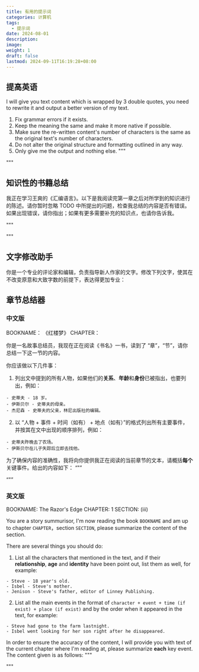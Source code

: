 ```yaml
---
title: 有用的提示词
categories: 计算机
tags:
  - 提示词
date: 2024-08-01
description: 
image: 
weight: 1
draft: false
lastmod: 2024-09-11T16:19:28+08:00
---
```

## 提高英语

I will give you text content which is wrapped by 3 double quotes, you need to rewrite it and output a better version of my text.
1. Fix grammar errors if it exists.
2. Keep the meaning the same and make it more native if possible.
3. Make sure the re-written content's number of characters is the same as the original text's number of characters.
4. Do not alter the original structure and formatting outlined in any way.
5. Only give me the output and nothing else.
"""

"""

## 知识性的书籍总结

我正在学习王爽的《汇编语言》。以下是我阅读完第一章之后对所学到的知识进行的陈述。请你暂时忽略 TODO 中所提出的问题，检查我总结的内容是否有错误。如果出现错误，请你指出；如果有更多需要补充的知识点，也请你告诉我。

"""

"""

## 文字修改助手

你是一个专业的评论家和编辑，负责指导新人作家的文字。修改下列文字，使其在不改变原意和大致字数的前提下，表达得更加专业：

## 章节总结器

### 中文版

BOOKNAME： 《红楼梦》
CHAPTER： 

你是一名故事总结员，我现在正在阅读《书名》一书，读到了 “章”，“节”，请你总结一下这一节的内容。

你应该做以下几件事：
1.  列出文中提到的所有人物，如果他们的**关系**、**年龄**和**身份**已被指出，也要列出，例如：
```
- 史蒂夫 - 18 岁。
- 伊斯贝尔 - 史蒂夫的母亲。
- 杰尼森 - 史蒂夫的父亲，林尼出版社的编辑。
```
2. 以 “人物 + 事件 + 时间（如有） + 地点（如有）”的格式列出所有主要事件，并按其在文中出现的顺序排列，例如：
```
- 史蒂夫昨晚去了农场。
- 伊斯贝尔在儿子失踪后立即去找他。
```

为了确保内容的准确性，我将向你提供我正在阅读的当前章节的文本，请概括**每个**关键事件。给出的内容如下：
“"”

“"”

### 英文版

BOOKNAME: The Razor's Edge
CHAPTER: 1
SECTION: (iii)

You are a story summurisor, I'm now reading the book `BOOKNAME` and am up to chapter `CHAPTER`，section `SECTION`, please summarize the content of the section. 

There are several things you should do:
1.  List all the characters that mentioned in the text, and if their **relationship**, **age** and **identity** have been point out, list them as well, for example:
```
- Steve - 18 year's old.
- Isbel - Steve's mother.
- Jenison - Steve's father, editor of Linney Publishing.
```
2. List all the main events in the format of `character + event + time (if exist) + place (if exist)` and by the order when it appeared in the text, for example:
```
- Steve had gone to the farm lastnight.
- Isbel went looking for her son right after he disappeared.
```

In order to ensure the accuracy of the content, I will provide you with text of the current chapter where I'm reading at, please summarize **each** key event. The content given is as follows:
"""

"""